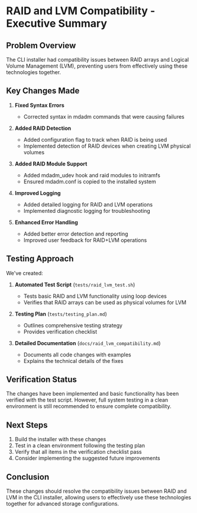 # RAID and LVM Compatibility - Executive Summary

## Problem Overview

The CLI installer had compatibility issues between RAID arrays and Logical Volume Management (LVM), preventing users from effectively using these technologies together.

## Key Changes Made

1. **Fixed Syntax Errors**
   - Corrected syntax in mdadm commands that were causing failures

2. **Added RAID Detection**
   - Added configuration flag to track when RAID is being used
   - Implemented detection of RAID devices when creating LVM physical volumes

3. **Added RAID Module Support**
   - Added mdadm_udev hook and raid modules to initramfs
   - Ensured mdadm.conf is copied to the installed system

4. **Improved Logging**
   - Added detailed logging for RAID and LVM operations
   - Implemented diagnostic logging for troubleshooting

5. **Enhanced Error Handling**
   - Added better error detection and reporting
   - Improved user feedback for RAID+LVM operations

## Testing Approach

We've created:

1. **Automated Test Script** (`tests/raid_lvm_test.sh`)
   - Tests basic RAID and LVM functionality using loop devices
   - Verifies that RAID arrays can be used as physical volumes for LVM

2. **Testing Plan** (`tests/testing_plan.md`)
   - Outlines comprehensive testing strategy
   - Provides verification checklist

3. **Detailed Documentation** (`docs/raid_lvm_compatibility.md`)
   - Documents all code changes with examples
   - Explains the technical details of the fixes

## Verification Status

The changes have been implemented and basic functionality has been verified with the test script. However, full system testing in a clean environment is still recommended to ensure complete compatibility.

## Next Steps

1. Build the installer with these changes
2. Test in a clean environment following the testing plan
3. Verify that all items in the verification checklist pass
4. Consider implementing the suggested future improvements

## Conclusion

These changes should resolve the compatibility issues between RAID and LVM in the CLI installer, allowing users to effectively use these technologies together for advanced storage configurations.